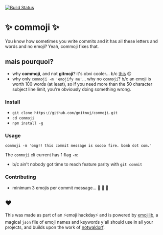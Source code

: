 [![Build Status](https://travis-ci.org/gnitnuj/commoji.svg?branch=master)](https://travis-ci.org/gnitnuj/commoji)

# :sparkles: commoji :sparkles:

You know how sometimes you write commits and it has all these letters and words and no emoji? Yeah, commoji fixes that.

## mais pourquoi?
- why **commoji**, and not **gitmoji**? it's obvi cooler... b/c [this](https://gitmoji.carloscuesta.me/) :angry:
- why only `commoji -m 'emojify me'`... why no `commoji`? b/c an emoji is worth 100 words (at least), so if you need more than the 50 character subject line limit, you're obviously doing something wrong.

### Install
- `git clone https://github.com/gnitnuj/commoji.git`
- `cd commoji`
- `npm install -g`

### Usage
`commoji -m 'omg!! this commit message is soooo fire. bomb dot com.'`

The `commoji` cli current has 1 flag `-m`:
  * b/c ain't nobody got time to reach feature parity with `git commit`

### Contributing
- minimum 3 emojis per commit message... :angel: :ship: :unicorn:

##  ❤
This was made as part of an ⚡️emoji hackday⚡️ and  is powered by [emojilib](https://github.com/muan/emojilib), a magical `json` file of emoji names and keywords y'all should use in all your projects, and builds upon the work of [notwaldorf](https://github.com/notwaldorf).
